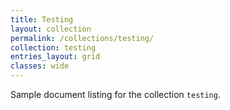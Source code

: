 ```yaml
---
title: Testing
layout: collection
permalink: /collections/testing/
collection: testing
entries_layout: grid
classes: wide
---
```


Sample document listing for the collection `testing`.